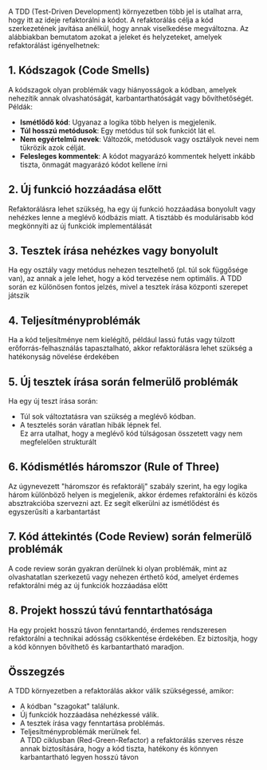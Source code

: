 A TDD (Test-Driven Development) környezetben több jel is utalhat arra, hogy itt az ideje refaktorálni a kódot. A refaktorálás célja a kód szerkezetének javítása anélkül, hogy annak viselkedése megváltozna. Az alábbiakban bemutatom azokat a jeleket és helyzeteket, amelyek refaktorálást igényelhetnek:

## **1. Kódszagok (Code Smells)**

A kódszagok olyan problémák vagy hiányosságok a kódban, amelyek nehezítik annak olvashatóságát, karbantarthatóságát vagy bővíthetőségét. Példák:

- **Ismétlődő kód**: Ugyanaz a logika több helyen is megjelenik.
- **Túl hosszú metódusok**: Egy metódus túl sok funkciót lát el.
- **Nem egyértelmű nevek**: Változók, metódusok vagy osztályok nevei nem tükrözik azok célját.
- **Felesleges kommentek**: A kódot magyarázó kommentek helyett inkább tiszta, önmagát magyarázó kódot kellene írni

## **2. Új funkció hozzáadása előtt**

Refaktorálásra lehet szükség, ha egy új funkció hozzáadása bonyolult vagy nehézkes lenne a meglévő kódbázis miatt. A tisztább és modulárisabb kód megkönnyíti az új funkciók implementálását

## **3. Tesztek írása nehézkes vagy bonyolult**

Ha egy osztály vagy metódus nehezen tesztelhető (pl. túl sok függősége van), az annak a jele lehet, hogy a kód tervezése nem optimális. A TDD során ez különösen fontos jelzés, mivel a tesztek írása központi szerepet játszik

## **4. Teljesítményproblémák**

Ha a kód teljesítménye nem kielégítő, például lassú futás vagy túlzott erőforrás-felhasználás tapasztalható, akkor refaktorálásra lehet szükség a hatékonyság növelése érdekében

## **5. Új tesztek írása során felmerülő problémák**

Ha egy új teszt írása során:

- Túl sok változtatásra van szükség a meglévő kódban.
- A tesztelés során váratlan hibák lépnek fel.\
  Ez arra utalhat, hogy a meglévő kód túlságosan összetett vagy nem megfelelően strukturált

## **6. Kódismétlés háromszor (Rule of Three)**

Az úgynevezett "háromszor és refaktorálj" szabály szerint, ha egy logika három különböző helyen is megjelenik, akkor érdemes refaktorálni és közös absztrakcióba szervezni azt. Ez segít elkerülni az ismétlődést és egyszerűsíti a karbantartást

## **7. Kód áttekintés (Code Review) során felmerülő problémák**

A code review során gyakran derülnek ki olyan problémák, mint az olvashatatlan szerkezetű vagy nehezen érthető kód, amelyet érdemes refaktorálni még az új funkciók hozzáadása előtt

## **8. Projekt hosszú távú fenntarthatósága**

Ha egy projekt hosszú távon fenntartandó, érdemes rendszeresen refaktorálni a technikai adósság csökkentése érdekében. Ez biztosítja, hogy a kód könnyen bővíthető és karbantartható maradjon.

## **Összegzés**

A TDD környezetben a refaktorálás akkor válik szükségessé, amikor:

- A kódban "szagokat" találunk.
- Új funkciók hozzáadása nehézkessé válik.
- A tesztek írása vagy fenntartása problémás.
- Teljesítményproblémák merülnek fel.\
  A TDD ciklusban (Red-Green-Refactor) a refaktorálás szerves része annak biztosítására, hogy a kód tiszta, hatékony és könnyen karbantartható legyen hosszú távon